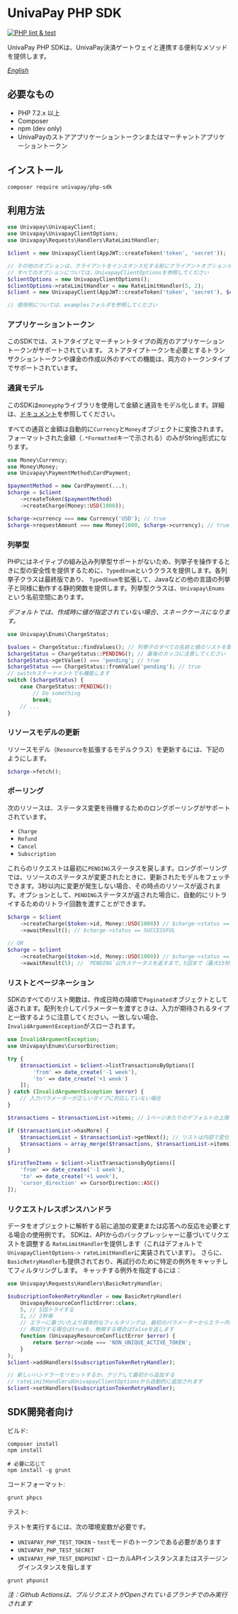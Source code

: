 # UnivaPay PHP SDK

[![PHP lint & test](https://github.com/univapay/univapay-php-sdk/actions/workflows/php.yml/badge.svg?branch=master)](https://github.com/univapay/univapay-php-sdk/actions/workflows/php.yml)

UnivaPay PHP SDKは、UnivaPay決済ゲートウェイと連携する便利なメソッドを提供します。

*[English](README_en.md)*

## 必要なもの

- PHP 7.2.x 以上
- Composer
- npm (dev only)
- UnivaPayのストアアプリケーショントークンまたはマーチャントアプリケーショントークン

## インストール

```shell
composer require univapay/php-sdk
```

## 利用方法

```php
use Univapay\UnivapayClient;
use Univapay\UnivapayClientOptions;
use Univapay\Requests\Handlers\RateLimitHandler;

$client = new UnivapayClient(AppJWT::createToken('token', 'secret'));

// その他のオプションは、クライアントをインスタンス化する前にクライアントオプションオブジェクトを作成および変更します
// すべてのオプションについては、UnivapayClientOptionsを参照してください
$clientOptions = new UnivapayClientOptions();
$clientOptions->rateLimitHandler = new RateLimitHandler(5, 2);
$client = new UnivapayClient(AppJWT::createToken('token', 'secret'), $clientOptions);

// 使用例については、examplesフォルダを参照してください
```

### アプリケーショントークン

このSDKでは、ストアタイプとマーチャントタイプの両方のアプリケーショントークンがサポートされています。 ストアタイプトークンを必要とするトランザクショントークンや課金の作成以外のすべての機能は、両方のトークンタイプでサポートされています。

### 通貨モデル
このSDKは`moneyphp`ライブラリを使用して金額と通貨をモデル化します。詳細は、[ドキュメント](http://moneyphp.org/en/latest/index.html)を参照してください。

すべての通貨と金額は自動的に`Currency`と`Money`オブジェクトに変換されます。フォーマットされた金額（`.*Formatted`キーで示される）のみがString形式になります。

```php
use Money\Currency;
use Money\Money;
use Univapay\PaymentMethod\CardPayment;

$paymentMethod = new CardPayment(...);
$charge = $client
    ->createToken($paymentMethod)
    ->createCharge(Money::USD(1000));

$charge->currency === new Currency('USD'); // true
$charge->requestAmount === new Money(1000, $charge->currency); // true
```

### 列挙型

PHPにはネイティブの組み込み列挙型サポートがないため、列挙子を操作するときに型の安全性を提供するために、`TypedEnum`というクラスを提供します。各列挙子クラスは最終版であり、 `TypedEnum`を拡張して、Javaなどの他の言語の列挙子と同様に動作する静的関数を提供します。列挙型クラスは、`Univapay\Enums`という名前空間にあります。

_デフォルトでは、作成時に値が指定されていない場合、スネークケースになります。_

```php
use Univapay\Enums\ChargeStatus;

$values = ChargeStatus::findValues(); // 列挙子のすべての名前と値のリストを取得する
$chargeStatus = ChargeStatus::PENDING(); // 最後のカッコに注意してください
$chargeStatus->getValue() === 'pending'; // true
$chargeStatus === ChargeStatus::fromValue('pending'); // true
// switchステートメントでも機能します
switch ($chargeStatus) {
    case ChargeStatus::PENDING():
        // Do something
        break;
    // ...
}
```

### リソースモデルの更新
リソースモデル（`Resource`を拡張するモデルクラス）を更新するには、下記のようにします。

```php
$charge->fetch();
```

### ポーリング
次のリソースは、ステータス変更を待機するためのロングポーリングがサポートされています。
- `Charge`
- `Refund`
- `Cancel`
- `Subscription`

これらのリクエストは最初に`PENDING`ステータスを戻します。ロングポーリングでは、リソースのステータスが変更されたときに、更新されたモデルをフェッチできます。3秒以内に変更が発生しない場合、その時点のリソースが返されます。オプションとして、`PENDING`ステータスが返された場合に、自動的にリトライするためのリトライ回数を渡すことができます。

```php
$charge = $client
    ->createCharge($token->id, Money::USD(1000)) // $charge->status == PENDING
    ->awaitResult(); // $charge->status == SUCCESSFUL
    
// OR
$charge = $client
    ->createCharge($token->id, Money::USD(1000)) // $charge->status == PENDING
    ->awaitResult(5); // `PENDING`以外ステータスを返すまで、5回まで（最大15秒）をリトライを実行
```

### リストとページネーション

SDKのすべてのリスト関数は、作成日時の降順で`Paginated`オブジェクトとして返されます。配列を介してパラメーターを渡すときは、入力が期待されるタイプと一致するように注意してください。一致しない場合、`InvalidArgumentException`がスローされます。

```php
use InvalidArgumentException;
use Univapay\Enums\CursorDirection;

try {
    $transactionList = $client->listTransactionsByOptions([
        'from' => date_create('-1 week'),
        'to' => date_create('+1 week')
    ]);
} catch (InvalidArgumentException $error) {
    // 入力パラメーターが正しいタイプに対応していない場合
}

$transactions = $transactionList->items; // 1ページあたりのデフォルトの上限 = 10アイテム

if ($transactionList->hasMore) {
    $transactionList = $transactionList->getNext(); // リストは内部で変化しない
    $transactions = array_merge($transactions, $transactionList->items);
}

$firstTenItems = $client->listTransactionsByOptions([
    'from' => date_create('-1 week'),
    'to' => date_create('+1 week'),
    'cursor_direction' => CursorDirection::ASC()
]);
```

### リクエスト/レスポンスハンドラ

データをオブジェクトに解析する前に追加の変更または応答への反応を必要とする場合の使用例です。 SDKは、APIからのバックプレッシャーに基づいてリクエストを調整する `RateLimitHandler`を提供します（これはデフォルトで` UnivapayClientOptions-> rateLimitHandler`に実装されています）。 さらに、 `BasicRetryHandler`も提供されており、再試行のために特定の例外をキャッチしてフィルタリングします。 キャッチする例外を指定するには：

```php
use Univapay\Requests\Handlers\BasicRetryHandler;

$subscriptionTokenRetryHandler = new BasicRetryHandler(
    UnivapayResourceConflictError::class,
    5, // 5回トライする
    2, // 2秒毎
    // エラーに基づいたより具体的なフィルタリングは、最初のパラメーターからエラー内容を取得してください
    // 再試行する場合はtrueを、無視する場合はfalseを返します
    function (UnivapayResourceConflictError $error) {
        return $error->code === 'NON_UNIQUE_ACTIVE_TOKEN';
    }
);
$client->addHandlers($subscriptionTokenRetryHandler);

// 新しいハンドラーをリセットするか、クリアして最初から追加する
// rateLimitHandlerはUnivapayClientOptionsから自動的に追加されます
$client->setHandlers($subscriptionTokenRetryHandler);
```

## SDK開発者向け

ビルド:
```shell
composer install
npm install

# 必要に応じて
npm install -g grunt
```

コードフォーマット:
```shell
grunt phpcs
```

テスト:

テストを実行するには、次の環境変数が必要です。

- `UNIVAPAY_PHP_TEST_TOKEN` - `test`モードのトークンである必要があります
- `UNIVAPAY_PHP_TEST_SECRET`
- `UNIVAPAY_PHP_TEST_ENDPOINT` - ローカルAPIインスタンスまたはステージングインスタンスを指します

```shell
grunt phpunit
```
_注：Github Actionsは、プルリクエストがOpenされているブランチでのみ実行されます_
